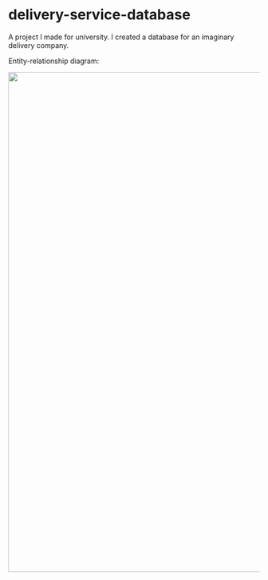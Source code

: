 # delivery-service-database
A project I made for university. I created a database for an imaginary delivery company.

Entity-relationship diagram:

<div id="header" align="center">
  <img src="https://sun9-35.userapi.com/impg/UnHyMRqaAEoU4jaDtY0WS-UAvgacsOVbdZtwHw/qffZ2NcmyMo.jpg?size=1429x968&quality=96&sign=242d8dfae3d02ad1dad14fca4c8734dd&type=album" width="1000"/>
</div>
